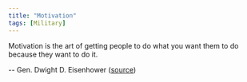 ```yaml
---
title: "Motivation"
tags: [Military]
---
```


Motivation is the art of getting people to do what you want them to do because they want to do it.

-- Gen. Dwight D. Eisenhower ([source][source])

[source]: https://www.facebook.com/USarmy/photos/a.81109118557.82903.44053938557/10152828291803558/
